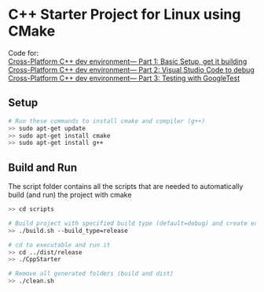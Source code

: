 # C++ Starter Project for Linux using CMake

Code for:</br>
[Cross-Platform C++ dev environment— Part 1: Basic Setup, get it building](https://medium.com/@johannesdobler/cross-platform-c-dev-environment-part-1-basic-setup-get-it-building-bbd0883d0e13)</br>
[Cross-Platform C++ dev environment— Part 2: Visual Studio Code to debug](https://medium.com/@johannesdobler/cross-platform-c-dev-environment-part-2-visual-studio-code-to-debug-e2628ed47e51)</br>
[Cross-Platform C++ dev environment— Part 3: Testing with GoogleTest](https://medium.com/@johannesdobler/cross-platform-c-dev-environment-part-3-testing-with-googletest-7aca79ee0034)</br>


## Setup
``` bash
# Run these commands to install cmake and compiler (g++)
>> sudo apt-get update
>> sudo apt-get install cmake
>> sudo apt-get install g++
```

## Build and Run
The script folder contains all the scripts that are needed to automatically build (and run) the project with cmake
``` bash
>> cd scripts

# Build project with specified build type (default=debug) and create executable to folder: dist/BUILD_TYPE
>> ./build.sh --build_type=release

# cd to executable and run it
>> cd ../dist/release
>> ./CppStarter

# Remove all generated folders (build and dist)
>> ./clean.sh 
```
